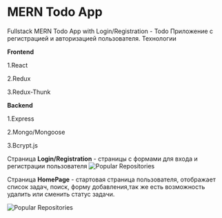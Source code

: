 # MERN Todo App


Fullstack MERN Todo App with Login/Registration - Todo Приложение с регистрацией и авторизацией пользователя.
Технологии

**Frontend**

1.React

2.Redux

3.Redux-Thunk

**Backend**

1.Express

2.Mongo/Mongoose

3.Bcrypt.js

Страница **Login/Registration** - страницы с формами для входа и регистрации пользователя
![Popular Repositories](https://github.com/ChekhDanil/git-todo-new/blob/master/images/pic1.png)

Страница **HomePage** - стартовая страница пользователя, отображает список задач, поиск, форму добавления,так же есть возможность удалить или сменить статус
задачи.

![Popular Repositories](https://github.com/ChekhDanil/git-todo-new/blob/master/images/pic2.png)


